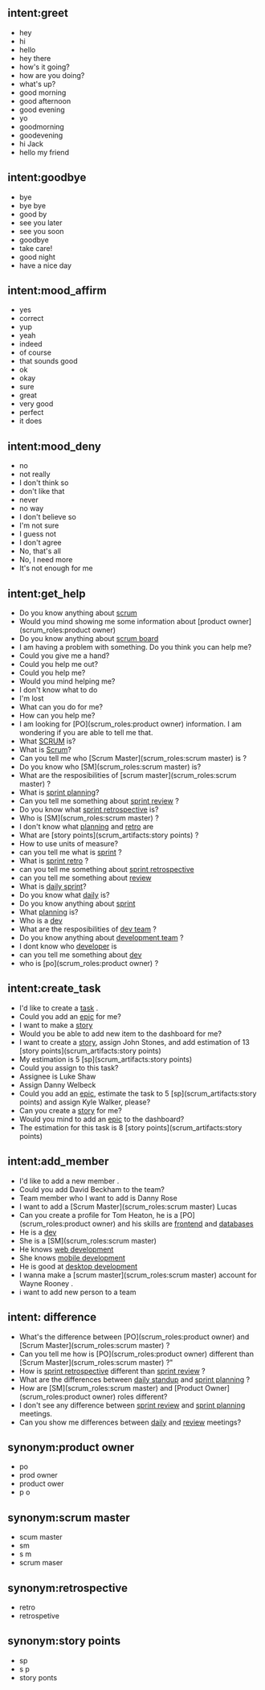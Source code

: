 
## intent:greet
- hey
- hi
- hello
- hey there
- how's it going?
- how are you doing?
- what's up?
- good morning
- good afternoon
- good evening
- yo
- goodmorning
- goodevening
- hi Jack
- hello my friend


## intent:goodbye
- bye
- bye bye
- good by
- see you later
- see you soon
- goodbye
- take care!
- good night
- have a nice day

## intent:mood_affirm
- yes
- correct
- yup
- yeah
- indeed
- of course
- that sounds good
- ok
- okay
- sure
- great
- very good
- perfect
- it does

## intent:mood_deny
- no
- not really
- I don't think so
- don't like that
- never
- no way
- I don't believe so
- I'm not sure
- I guess not
- I don't agree
- No, that's all
- No, I need more
- It's not enough for me


## intent:get_help
- Do you know anything about [scrum](scrum_core:scrum) 
- Would you mind showing me some information about [product owner](scrum_roles:product owner) 
- Do you know anything about [scrum board](scrum_tools:board)
- I am having a problem with something. Do you think you can help me?
- Could you give me a hand?
- Could you help me out?
- Could you help me?
- Would you mind helping me?
- I don't know what to do
- I'm lost
- What can you do for me?
- How can you help me?
- I am looking for [PO](scrum_roles:product owner) information. I am wondering if you are able to tell me that.
- What [SCRUM](scrum_core:scrum) is?
- What is [Scrum](scrum_core:scrum)?
- Can you tell me who [Scrum Master](scrum_roles:scrum master) is ?
- Do you know who [SM](scrum_roles:scrum master) is?
- What are the resposibilities of [scrum master](scrum_roles:scrum master) ?
- What is [sprint planning](scrum_events:planning)?
- Can you tell me something about [sprint review](scrum_events:review) ?
- Do you know what [sprint retrospective](scrum_events:retrospective) is?
- Who is [SM](scrum_roles:scrum master) ?
- I don't know what [planning](scrum_events:planning) and [retro](scrum_events:retrospective) are
- What are [story points](scrum_artifacts:story points) ?
- How to use units of measure?
- can you tell me what is [sprint](scrum_events:sprint) ?
- What is [sprint retro](scrum_events:retrospective) ?
- can you tell me something about [sprint retrospective](scrum_events:retrospective)
- can you tell me something about [review](scrum_events:review)
- What is [daily sprint](scrum_events:daily)?
- Do you know what [daily](scrum_events:daily) is?
- Do you know anything about [sprint](scrum_events:sprint) 
- What [planning](scrum_core:planning) is?
- Who is a [dev](scrum_roles:dev) 
- What are the resposibilities of [dev team](scrum_roles:dev) ?
- Do you know anything about [development team](scrum_roles:dev) ?
- I dont know who [developer](scrum_roles:dev) is 
- can you tell me something about [dev](scrum_roles:dev)
- who is [po](scrum_roles:product owner) ?


## intent:create_task
- I'd like to create a [task](scrum_task:task) .
- Could you add an [epic](scrum_task:epic) for me?
- I want to make a [story](scrum_task:story)
- Would you be able to add new item to the dashboard for me? 
- I want to create a [story](scrum_task:story), assign John Stones, and add estimation of 13 [story points](scrum_artifacts:story points)
- My estimation is 5 [sp](scrum_artifacts:story points)
- Could you assign to this task? 
- Assignee is Luke Shaw
- Assign Danny Welbeck
- Could you add an [epic](scrum_task:epic), estimate the task to 5 [sp](scrum_artifacts:story points) and assign Kyle Walker, please?
- Can you create a [story](scrum_task:story) for me?
- Would you mind to add an [epic](scrum_task:epic) to the dashboard?
- The estimation for this task is 8 [story points](scrum_artifacts:story points)

## intent:add_member
- I'd like to add a new member .
- Could you add David Beckham to the team? 
- Team member who I want to add is Danny Rose
- I want to add a [Scrum Master](scrum_roles:scrum master) Lucas
- Can you create a profile for Tom Heaton, he is a [PO](scrum_roles:product owner) and his skills are [frontend](skills:frontend) and [databases](skills:databases)
- He is a [dev](scrum_roles:dev)
- She is a [SM](scrum_roles:scrum master)
- He knows [web development](skills:web)
- She knows [mobile development](skills:mobile)
- He is good at [desktop development](skills:desktop)
- I wanna make a [scrum master](scrum_roles:scrum master) account for Wayne Rooney . 
- i want to add new person to a team

## intent: difference
- What's the difference between [PO](scrum_roles:product owner) and [Scrum Master](scrum_roles:scrum master) ?
- Can you tell me how is [PO](scrum_roles:product owner) different than [Scrum Master](scrum_roles:scrum master) ?"
- How is [sprint retrospective](scrum_events:retrospective) different than [sprint review](scrum_events:review) ?
- What are the differences between [daily standup](scrum_events:daily) and [sprint planning](scrum_events:planning) ?
- How are [SM](scrum_roles:scrum master) and [Product Owner](scrum_roles:product owner) roles different?
- I don't see any difference between [sprint review](scrum_events:review) and [sprint planning](scrum_events:planning) meetings.
- Can you show me differences between [daily](scrum_events:daily) and [review](scrum_events:review) meetings?

## synonym:product owner
- po
- prod owner
- product ower
- p o

## synonym:scrum master
- scum master
- sm
- s m
- scrum maser 

## synonym:retrospective
- retro
- retrospetive

## synonym:story points
- sp
- s p
- story ponts
